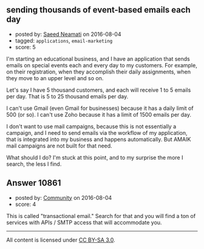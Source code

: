 ## sending thousands of event-based emails each day

- posted by: [Saeed Neamati](https://stackexchange.com/users/429080/saeed-neamati) on 2016-08-04
- tagged: `applications`, `email-marketing`
- score: 5

I'm starting an educational business, and I have an application that sends emails on special events each and every day to my customers. For example, on their registration, when they accomplish their daily assignments, when they move to an upper level and so on.

Let's say I have 5 thousand customers, and each will receive 1 to 5 emails per day. That is 5 to 25 thousand emails per day.

I can't use Gmail (even Gmail for businesses) because it has a daily limit of 500 (or so). I can't use Zoho because it has a limit of 1500 emails per day.

I don't want to use mail campaigns, because this is not essentially a campaign, and I need to send emails via the workflow of my application, that is integrated into my business and happens automatically. But AMAIK mail campaigns are not built for that need.

What should I do? I'm stuck at this point, and to my surprise the more I search, the less I find.


## Answer 10861

- posted by: [Community](https://stackexchange.com/users/-1/community) on 2016-08-04
- score: 4

This is called "transactional email." Search for that and you will find a ton of services with APIs / SMTP access that will accommodate you.



---

All content is licensed under [CC BY-SA 3.0](https://creativecommons.org/licenses/by-sa/3.0/).

